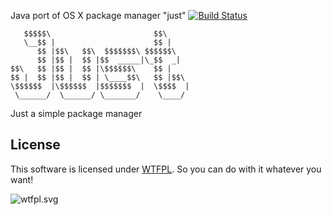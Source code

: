 Java port of OS X package manager "just" [![Build Status](https://travis-ci.org/marasm-group/jpm-java.svg?branch=master)](https://travis-ci.org/marasm-group/jpm-java)
```
   $$$$$\                       $$\
   \__$$ |                      $$ |
      $$ |$$\   $$\  $$$$$$$\ $$$$$$\
      $$ |$$ |  $$ |$$  _____|\_$$  _|
$$\   $$ |$$ |  $$ |\$$$$$$\    $$ |
$$ |  $$ |$$ |  $$ | \____$$\   $$ |$$\
\$$$$$$  |\$$$$$$  |$$$$$$$  |  \$$$$  |
 \______/  \______/ \_______/    \____/

```
Just a simple package manager

## License ##

This software is licensed under [WTFPL](http://www.wtfpl.net/about/). So you can do with it whatever you want!

![wtfpl.svg](http://www.wtfpl.net/wp-content/uploads/2012/12/wtfpl.svg)
